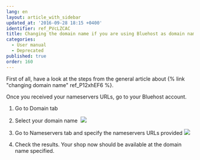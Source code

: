 ```yaml
---
lang: en
layout: article_with_sidebar
updated_at: '2016-09-28 18:15 +0400'
identifier: ref_PVcLZCAC
title: Changing the domain name if you are using Bluehost as domain name registrar
categories:
  - User manual
  - Deprecated
published: true
order: 160
---
```



First of all, have a look at the steps from the general article about {% link "changing domain name" ref_P12xhEF6 %}.

Once you received your nameservers URLs, go to your Bluehost account.

1.  Go to Domain tab
2.  Select your domain name
     ![]({{site.baseurl}}/attachments/6389819/6586499.png)
3.  Go to Nameservers tab and specify the nameservers URLs provided
    ![]({{site.baseurl}}/attachments/6389819/6586500.png)

4.  Check the results. Your shop now should be available at the domain name specified.

